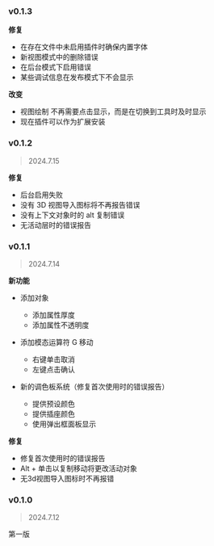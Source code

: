 ### v0.1.3

**修复**

+ 在存在文件中未启用插件时确保内置字体
+ 新视图模式中的删除错误
+ 在后台模式下启用错误
+ 某些调试信息在发布模式下不会显示

**改变**

+ 视图绘制 不再需要点击显示，而是在切换到工具时及时显示
+ 现在插件可以作为扩展安装

### v0.1.2

> 2024.7.15

**修复**

+ 后台启用失败
+ 没有 3D 视图导入图标将不再报告错误
+ 没有上下文对象时的 alt 复制错误
+ 无活动层时的错误报告

### v0.1.1

> 2024.7.14

**新功能**

+ 添加对象
    + 添加属性厚度
    + 添加属性不透明度

+ 添加模态运算符 G 移动
    + 右键单击取消
    + 左键点击确认

+ 新的调色板系统（修复首次使用时的错误报告）
    + 提供预设颜色
    + 提供插座颜色
    + 使用弹出框面板显示

**修复**

+ 修复首次使用时的错误报告
+ Alt + 单击以复制移动将更改活动对象
+ 无3d视图导入图标时不再报错

### v0.1.0

> 2024.7.12

第一版